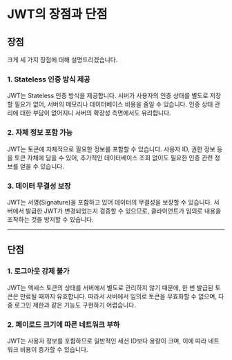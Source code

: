 # JWT의 장점과 단점

## 장점

크게 세 가지 장점에 대해 설명드리겠습니다.

### 1. Stateless 인증 방식 제공
JWT는 Stateless 인증 방식을 제공합니다. 서버가 사용자의 인증 상태를 별도로 저장할 필요가 없어, 서버의 메모리나 데이터베이스 비용을 줄일 수 있습니다. 인증 상태 관리에 대한 부담이 없어지니 서버의 확장성 측면에서도 유리합니다.

### 2. 자체 정보 포함 가능
JWT는 토큰에 자체적으로 필요한 정보를 포함할 수 있습니다. 사용자 ID, 권한 정보 등을 토큰 자체에 담을 수 있어, 추가적인 데이터베이스 조회 없이도 필요한 인증 관련 정보를 얻을 수 있습니다.

### 3. 데이터 무결성 보장
JWT는 서명(Signature)을 포함하고 있어 데이터의 무결성을 보장할 수 있습니다. 서버에서 발급한 JWT가 변경되었는지 검증할 수 있으므로, 클라이언트가 임의로 내용을 조작하는 것을 방지할 수 있습니다.

---

## 단점

### 1. 로그아웃 강제 불가
JWT는 액세스 토큰의 상태를 서버에서 별도로 관리하지 않기 때문에, 한 번 발급된 토큰은 만료될 때까지 유효합니다. 따라서 서버에서 임의로 토큰을 무효화할 수 없으며, 다중 로그인 제한과 같은 기능도 구현하기 어렵습니다.

### 2. 페이로드 크기에 따른 네트워크 부하
JWT는 사용자 정보를 포함하므로 일반적인 세션 ID보다 용량이 크며, 이에 따라 네트워크 비용이 증가할 수 있습니다.
